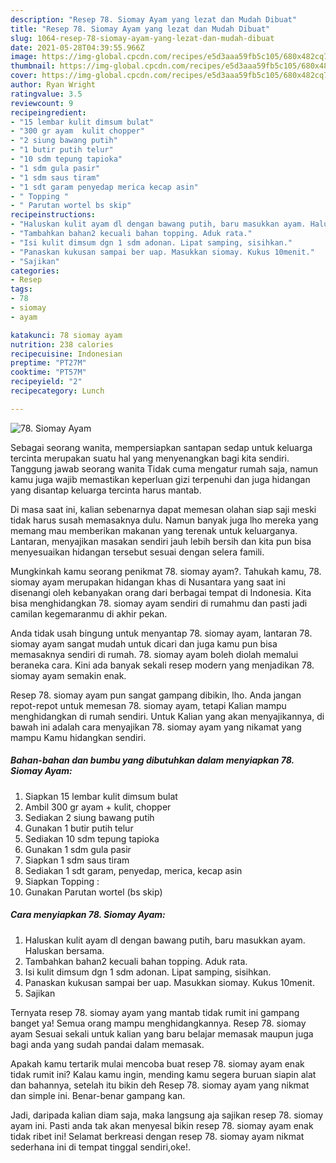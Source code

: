 ```yaml
---
description: "Resep 78. Siomay Ayam yang lezat dan Mudah Dibuat"
title: "Resep 78. Siomay Ayam yang lezat dan Mudah Dibuat"
slug: 1064-resep-78-siomay-ayam-yang-lezat-dan-mudah-dibuat
date: 2021-05-28T04:39:55.966Z
image: https://img-global.cpcdn.com/recipes/e5d3aaa59fb5c105/680x482cq70/78-siomay-ayam-foto-resep-utama.jpg
thumbnail: https://img-global.cpcdn.com/recipes/e5d3aaa59fb5c105/680x482cq70/78-siomay-ayam-foto-resep-utama.jpg
cover: https://img-global.cpcdn.com/recipes/e5d3aaa59fb5c105/680x482cq70/78-siomay-ayam-foto-resep-utama.jpg
author: Ryan Wright
ratingvalue: 3.5
reviewcount: 9
recipeingredient:
- "15 lembar kulit dimsum bulat"
- "300 gr ayam  kulit chopper"
- "2 siung bawang putih"
- "1 butir putih telur"
- "10 sdm tepung tapioka"
- "1 sdm gula pasir"
- "1 sdm saus tiram"
- "1 sdt garam penyedap merica kecap asin"
- " Topping "
- " Parutan wortel bs skip"
recipeinstructions:
- "Haluskan kulit ayam dl dengan bawang putih, baru masukkan ayam. Haluskan bersama."
- "Tambahkan bahan2 kecuali bahan topping. Aduk rata."
- "Isi kulit dimsum dgn 1 sdm adonan. Lipat samping, sisihkan."
- "Panaskan kukusan sampai ber uap. Masukkan siomay. Kukus 10menit."
- "Sajikan"
categories:
- Resep
tags:
- 78
- siomay
- ayam

katakunci: 78 siomay ayam 
nutrition: 238 calories
recipecuisine: Indonesian
preptime: "PT27M"
cooktime: "PT57M"
recipeyield: "2"
recipecategory: Lunch

---
```



![78. Siomay Ayam](https://img-global.cpcdn.com/recipes/e5d3aaa59fb5c105/680x482cq70/78-siomay-ayam-foto-resep-utama.jpg)

Sebagai seorang wanita, mempersiapkan santapan sedap untuk keluarga tercinta merupakan suatu hal yang menyenangkan bagi kita sendiri. Tanggung jawab seorang  wanita Tidak cuma mengatur rumah saja, namun kamu juga wajib memastikan keperluan gizi terpenuhi dan juga hidangan yang disantap keluarga tercinta harus mantab.

Di masa  saat ini, kalian sebenarnya dapat memesan olahan siap saji meski tidak harus susah memasaknya dulu. Namun banyak juga lho mereka yang memang mau memberikan makanan yang terenak untuk keluarganya. Lantaran, menyajikan masakan sendiri jauh lebih bersih dan kita pun bisa menyesuaikan hidangan tersebut sesuai dengan selera famili. 



Mungkinkah kamu seorang penikmat 78. siomay ayam?. Tahukah kamu, 78. siomay ayam merupakan hidangan khas di Nusantara yang saat ini disenangi oleh kebanyakan orang dari berbagai tempat di Indonesia. Kita bisa menghidangkan 78. siomay ayam sendiri di rumahmu dan pasti jadi camilan kegemaranmu di akhir pekan.

Anda tidak usah bingung untuk menyantap 78. siomay ayam, lantaran 78. siomay ayam sangat mudah untuk dicari dan juga kamu pun bisa memasaknya sendiri di rumah. 78. siomay ayam boleh diolah memalui beraneka cara. Kini ada banyak sekali resep modern yang menjadikan 78. siomay ayam semakin enak.

Resep 78. siomay ayam pun sangat gampang dibikin, lho. Anda jangan repot-repot untuk memesan 78. siomay ayam, tetapi Kalian mampu menghidangkan di rumah sendiri. Untuk Kalian yang akan menyajikannya, di bawah ini adalah cara menyajikan 78. siomay ayam yang nikamat yang mampu Kamu hidangkan sendiri.

<!--inarticleads1-->

##### Bahan-bahan dan bumbu yang dibutuhkan dalam menyiapkan 78. Siomay Ayam:

1. Siapkan 15 lembar kulit dimsum bulat
1. Ambil 300 gr ayam + kulit, chopper
1. Sediakan 2 siung bawang putih
1. Gunakan 1 butir putih telur
1. Sediakan 10 sdm tepung tapioka
1. Gunakan 1 sdm gula pasir
1. Siapkan 1 sdm saus tiram
1. Sediakan 1 sdt garam, penyedap, merica, kecap asin
1. Siapkan  Topping :
1. Gunakan  Parutan wortel (bs skip)




<!--inarticleads2-->

##### Cara menyiapkan 78. Siomay Ayam:

1. Haluskan kulit ayam dl dengan bawang putih, baru masukkan ayam. Haluskan bersama.
1. Tambahkan bahan2 kecuali bahan topping. Aduk rata.
1. Isi kulit dimsum dgn 1 sdm adonan. Lipat samping, sisihkan.
1. Panaskan kukusan sampai ber uap. Masukkan siomay. Kukus 10menit.
1. Sajikan




Ternyata resep 78. siomay ayam yang mantab tidak rumit ini gampang banget ya! Semua orang mampu menghidangkannya. Resep 78. siomay ayam Sesuai sekali untuk kalian yang baru belajar memasak maupun juga bagi anda yang sudah pandai dalam memasak.

Apakah kamu tertarik mulai mencoba buat resep 78. siomay ayam enak tidak rumit ini? Kalau kamu ingin, mending kamu segera buruan siapin alat dan bahannya, setelah itu bikin deh Resep 78. siomay ayam yang nikmat dan simple ini. Benar-benar gampang kan. 

Jadi, daripada kalian diam saja, maka langsung aja sajikan resep 78. siomay ayam ini. Pasti anda tak akan menyesal bikin resep 78. siomay ayam enak tidak ribet ini! Selamat berkreasi dengan resep 78. siomay ayam nikmat sederhana ini di tempat tinggal sendiri,oke!.


